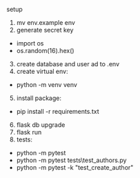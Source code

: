 setup

1. mv env.example env
2. generate secret key 
- import os
- os.random(16).hex()
3. create database and user ad to .env
4. create virtual env: 
- python -m venv venv
5. install package: 
- pip install -r requirements.txt
6. flask db upgrade
7. flask run
8. tests:
- python -m pytest
- python -m pytest tests\test_authors.py
- python -m pytest -k "test_create_author"

